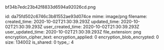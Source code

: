 bf34b7edc23b42f8833d6594a92026cd.png

id: da75fd502c6746c3b81552ae93d074ce
mime: image/png
filename: 
created_time: 2020-10-02T21:30:39.293Z
updated_time: 2020-10-02T21:30:39.293Z
user_created_time: 2020-10-02T21:30:39.293Z
user_updated_time: 2020-10-02T21:30:39.293Z
file_extension: png
encryption_cipher_text: 
encryption_applied: 0
encryption_blob_encrypted: 0
size: 134002
is_shared: 0
type_: 4